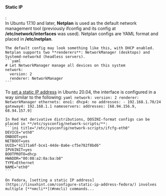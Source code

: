 #### Static IP
:   
    In Ubuntu 17.10 and later, **Netplan** is used as the default network management tool (previously ifconfig and its config at **/etc/network/interfaces** was used).
    Netplan configs are YAML format and placed in **/etc/netplan**.

    The default config may look something like this, with DHCP enabled.
    Netplan supports two **renderers**: NetworkManager (desktops) and Systemd-networkd (headless servers).
    ```yaml
    # Let NetworkManager manage all devices on this system
    network:
      version: 2
      renderer: NetworkManager
    ```

To [set a static IP address](https://linuxize.com/post/how-to-configure-static-ip-address-on-ubuntu-20-04/) in Ubuntu 20.04, the interface is configured in a way similar to the following:
    ```yaml
    network:
      version: 2
      renderer: NetworkManager
      ethernets:
        eno1:
          dhcp4: no
          addresses:
          - 192.168.1.70/24
          gateway4: 192.168.1.1
          nameservers:
            addresses: [68.94.156.9, 68.94.157.9]
    ```

    In Red Hat derivative distributions, DOSINI-format configs can be placed in **/etc/sysconfig/network-scripts/**:
    ```ini title="/etc/sysconfig/network-scripts/ifcfg-eth0"
    DEVICE="eth0"
    ONBOOT=yes
    NETBOOT=yes
    UUID="41171a6f-bce1-44de-8a6e-cf5e782f8bd6"
    IPV6INIT=yes
    BOOTPROTO=dhcp
    HWADDR="00:08:a2:0a:ba:b8"
    TYPE=Ethernet
    NAME="eth0"
    ```

    On Fedora, [setting a static IP address](https://linuxhint.com/configure-static-ip-address-fedora/) involves multiple [**nmcli**](#nmcli) commands...